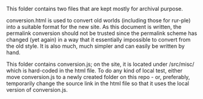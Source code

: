 This folder contains two files that are kept mostly for archival purpose.

conversion.html is used to convert old worlds (including those for rur-ple)
into a suitable format for the new site. As this document is written,
the permalink conversion should not be trusted since the permalink scheme
has changed (yet again) in a way that it essentially impossible to 
convert from the old style.  It is also much, much simpler and can 
easily be written by hand.

This folder contains conversion.js; on the site, it is located under
/src/misc/ which is hard-coded in the html file. To do any kind of local
test, either move conversion.js to a newly created folder on this repo - 
or, preferably, temporarily change the source link in the html file so 
that it uses the local version of conversion.js.